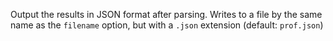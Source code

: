 Output the results in JSON format after parsing. Writes to a file by the same name as the `filename` option, but with a `.json` extension (default: `prof.json`)

